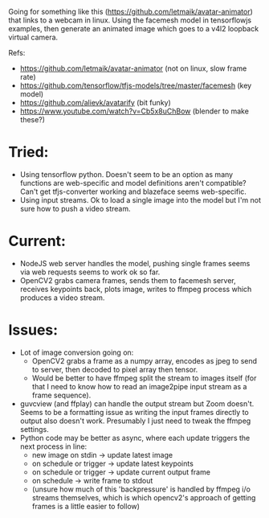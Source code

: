 
Going for something like this (https://github.com/letmaik/avatar-animator) that
links to a webcam in linux. Using the facemesh model in tensorflowjs examples,
then generate an animated image which goes to a v4l2 loopback virtual camera.

Refs:

* https://github.com/letmaik/avatar-animator (not on linux, slow frame rate)
* https://github.com/tensorflow/tfjs-models/tree/master/facemesh (key model)
* https://github.com/alievk/avatarify (bit funky)
* https://www.youtube.com/watch?v=Cb5x8uChBow (blender to make these?)

# Tried:

* Using tensorflow python. Doesn't seem to be an option as many functions are
  web-specific and model definitions aren't compatible? Can't get tfjs-converter
  working and blazeface seems web-specific.
* Using input streams. Ok to load a single image into the model but I'm not sure
  how to push a video stream.

# Current:

* NodeJS web server handles the model, pushing single frames seems via web
  requests seems to work ok so far.
* OpenCV2 grabs camera frames, sends them to facemesh server, receives keypoints
  back, plots image, writes to ffmpeg process which produces a video stream.

# Issues:

* Lot of image conversion going on:
    * OpenCV2 grabs a frame as a numpy array, encodes as jpeg to send to server,
      then decoded to pixel array then tensor.
    * Would be better to have ffmpeg split the stream to images itself (for that
      I need to know how to read an image2pipe input stream as a frame sequence).
* guvcview (and ffplay) can handle the output stream but Zoom doesn't. Seems to be a
  formatting issue as writing the input frames directly to output also doesn't
  work. Presumably I just need to tweak the ffmpeg settings.
* Python code may be better as async, where each update triggers the next process in line:
    * new image on stdin -> update latest image
    * on schedule or trigger -> update latest keypoints
    * on schedule or trigger -> update current output frame
    * on schedule -> write frame to stdout
    * (unsure how much of this 'backpressure' is handled by ffmpeg i/o streams
      themselves, which is which opencv2's approach of getting frames is a
      little easier to follow)
